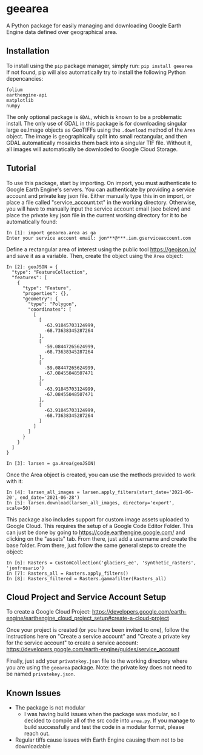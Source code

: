 # geearea
A Python package for easily managing and downloading Google Earth Engine data defined over geographical area.

## Installation 
To install using the `pip` package manager, simply run:
```pip install geearea```
If not found, pip will also automatically try to install the following Python depencancies:
```
folium
earthengine-api
matplotlib
numpy
```
The only optional package is `GDAL`, which is known to be a problematic install. The only use of GDAL in this package is for downloading singular large ee.Image objects as GeoTIFFs using the `.download` method of the `Area` object. The image is geographically split into small rectangular, and then GDAL automatically mosaicks them back into a singular TIF file. Without it, all images will automatically be downloded to Google Cloud Storage.

## Tutorial

To use this package, start by importing. On import, you must authenticate to Google Earth Engine's servers. You can authenticate by providing a service account and private key json file. Either manually type this in on import, or place a file called "service_account.txt" in the working directory. Otherwise, you will have to manually input the service account email (see below) and place the private key json file in the current working directory for it to be automatically found:
```
In [1]: import geearea.area as ga
Enter your service account email: jon***@***.iam.gserviceaccount.com
```

Define a rectangular area of interest using the public tool https://geojson.io/ and save it as a variable. Then, create the object using the `Area` object:
```
In [2]: geoJSON = {
  "type": "FeatureCollection",
  "features": [
    {
      "type": "Feature",
      "properties": {},
      "geometry": {
        "type": "Polygon",
        "coordinates": [
          [
            [
              -63.91845703124999,
              -68.73638345287264
            ],
            [
              -59.08447265624999,
              -68.73638345287264
            ],
            [
              -59.08447265624999,
              -67.08455048507471
            ],
            [
              -63.91845703124999,
              -67.08455048507471
            ],
            [
              -63.91845703124999,
              -68.73638345287264
            ]
          ]
        ]
      }
    }
  ]
}

In [3]: larsen = ga.Area(geoJSON)
```
Once the Area object is created, you can use the methods provided to work with it:

```
In [4]: larsen_all_images = larsen.apply_filters(start_date='2021-06-20', end_date='2021-06-28')
In [5]: larsen.download(larsen_all_images, directory='export', scale=50)
```

This package also includes support for custom image assets uploaded to Google Cloud. This requires the setup of a Google Code Editor Folder. This can just be done by going to https://code.earthengine.google.com/ and clicking on the "assets" tab. From there, just add a username and create the base folder. From there, just follow the same general steps to create the object:

```
In [6]: Rasters = CustomCollection('glaciers_ee', 'synthetic_rasters', 'jonfrosario')
In [7]: Rasters_all = Rasters.apply_filters()
In [8]: Rasters_filtered = Rasters.gammafilter(Rasters_all)
```


## Cloud Project and Service Account Setup
To create a Google Cloud Project: 
https://developers.google.com/earth-engine/earthengine_cloud_project_setup#create-a-cloud-project

Once your project is created (or you have been invited to one), follow the instructions here on "Create a service account" and "Create a private key for the service account" to create a service account:
https://developers.google.com/earth-engine/guides/service_account

Finally, just add your `privatekey.json` file to the working directory where you are using the `geearea` package. Note: the private key does not need to be named `privatekey.json`. 

## Known Issues
- The package is not modular
  - I was having build issues when the package was modular, so I decided to compile all of the src code into `area.py`. If you manage to build successfully and test the code in a modular format, please reach out.
- Regular tiffs cause issues with Earth Engine causing them not to be downloadable

